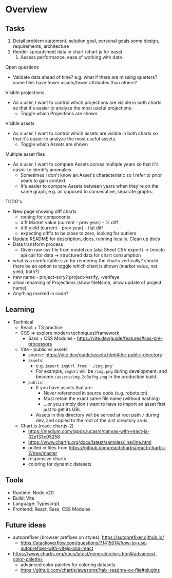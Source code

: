 # Overview

## Tasks

1. Detail problem statement, solution goal, personal goals some design, requirements, architecture
1. Render spreadsheet data in chart (chart js for ease)
   1. Assess performance, ease of working with data


Open questions
- Validate data ahead of time? e.g. what if there are missing quarters? some files have fewer assets/fewer attributes than others?

Visible projections
- As a user, I want to control which projections are visible in both charts so that it's easier to analyze the most useful projections.
   - Toggle which Projections are shown

Visible assets
- As a user, I want to control which assets are visible in both charts so that it's easier to analyze the most useful assets.
   - Toggle which Assets are shown

Multiple asset files
- As a user, I want to compare Assets across multiple years so that it's easier to identify anomalies.
   - Sometimes I don't know an Asset's characteristic so I refer to prior years to gain context.
   - It's easier to compare Assets between years when they're on the same graph, 
     e.g. as opposed to consecutive, separate graphs.

TODO's
- New page showing diff charts
   - routing for components
   - diff Market value (current - prev year) - % diff 
   - diff yield (current - prev year) - flat diff
   - expecting diff's to be close to zero, looking for outliers
- Update README for description, docs, running locally. Clean up docs
- Data transform process
   - Given raw csv file from model run (aka Sheet CSV export) -> (mock) api call for data -> structured data for chart consumption
- what is a comfortable size for rendering the charts vertically? should there be an option to toggle which chart is shown (market value, net yield, both?)
- new name - project-scry? project-verify, -verifeye
- allow renaming of Projections (show fileName, allow update of project name)
- Anything marked in code?

## Learning

- Technical
   - React + TS practice
   - CSS => explore modern techniques/framework
      - Sass + CSS Modules - https://vite.dev/guide/features#css-pre-processors
   - Vite - public vs assets
      - source: https://vite.dev/guide/assets.html#the-public-directory
      - `assets`:
         - e.g. `import imgUrl from './img.png'`
         - For example, `imgUrl` will be `/img.png` during development, and become `/assets/img.2d8efhg.png` in the production build.
      - `public`:
         - If you have assets that are:
           - Never referenced in source code (e.g. robots.txt)
           - Must retain the exact same file name (without hashing)
           - ...or you simply don't want to have to import an asset first just to get its URL
         - Assets in this directory will be served at root path `/` during dev, and copied to the root of the dist directory as-is.
   - Chart.js (react-chartjs-2)
      - https://medium.com/@pdx.lucasm/canvas-with-react-js-32e133c05258
      - https://www.chartjs.org/docs/latest/samples/line/line.html
      - pulled in files from https://github.com/reactchartjs/react-chartjs-2/tree/master
      - responsive charts
      - coloring for dynamic datasets
## Tools

- Runtime: Node v20
- Build: Vite
- Language: Typescript
- Frontend: React, Sass, CSS Modules

## Future ideas

- autoprefixer (browser prefixes on styles): https://autoprefixer.github.io/
   - https://stackoverflow.com/questions/71415014/how-to-use-autoprefixer-with-vitejs-and-react
- https://www.chartjs.org/docs/latest/general/colors.html#advanced-color-palettes
   - advanced color paletes for coloring datasets
   - https://github.com/chartjs/awesome?tab=readme-ov-file#plugins